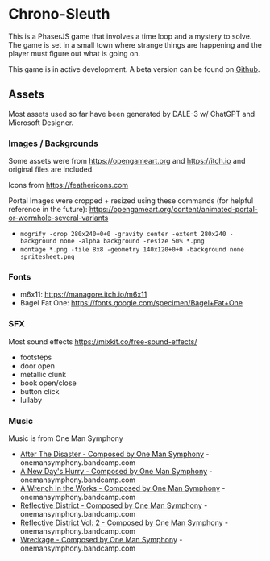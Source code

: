 # Chrono-Sleuth

This is a PhaserJS game that involves a time loop and a mystery to solve. The game is set in a small town where strange things are happening and the player must figure out what is going on.

This game is in active development. A beta version can be found on [Github](https://amcolash.github.io/chrono-sleuth/).

## Assets

Most assets used so far have been generated by DALE-3 w/ ChatGPT and Microsoft Designer.

### Images / Backgrounds

Some assets were from https://opengameart.org and https://itch.io and original files are included.

Icons from https://feathericons.com

Portal Images were cropped + resized using these commands (for helpful reference in the future): https://opengameart.org/content/animated-portal-or-wormhole-several-variants

- `mogrify -crop 280x240+0+0 -gravity center -extent 280x240 -background none -alpha background -resize 50% *.png`
- `montage *.png -tile 8x8 -geometry 140x120+0+0 -background none spritesheet.png`

### Fonts

- m6x11: https://managore.itch.io/m6x11
- Bagel Fat One: https://fonts.google.com/specimen/Bagel+Fat+One

### SFX

Most sound effects https://mixkit.co/free-sound-effects/

- footsteps
- door open
- metallic clunk
- book open/close
- button click
- lullaby

### Music

Music is from One Man Symphony

- [After The Disaster - Composed by One Man Symphony](https://onemansymphony.bandcamp.com/album/after-the-disaster-free) - onemansymphony.bandcamp.com
- [A New Day's Hurry - Composed by One Man Symphony](https://onemansymphony.bandcamp.com/album/a-new-days-hurry-free) - onemansymphony.bandcamp.com
- [A Wrench In the Works - Composed by One Man Symphony](https://onemansymphony.bandcamp.com/album/a-wrench-in-the-works-free) - onemansymphony.bandcamp.com
- [Reflective District - Composed by One Man Symphony](https://onemansymphony.bandcamp.com/album/reflective-district-free) - onemansymphony.bandcamp.com
- [Reflective District Vol: 2 - Composed by One Man Symphony](https://onemansymphony.bandcamp.com/album/reflective-district-vol-2-free) - onemansymphony.bandcamp.com
- [Wreckage - Composed by One Man Symphony](https://onemansymphony.bandcamp.com/album/wreckage-free) - onemansymphony.bandcamp.com
